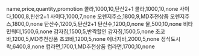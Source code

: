 name,price,quantity,promotion
콜라,1000,10,탄산2+1
콜라,1000,10,none
사이다,1000,8,탄산2+1
사이다,1000,7,none
오렌지주스,1800,9,MD추천상품
오렌지주스,1800,0,none
탄산수,1200,5,탄산2+1
탄산수,1200,0,none
물,500,10,none
비타민워터,1500,6,none
감자칩,1500,5,반짝할인
감자칩,1500,5,none
초코바,1200,5,MD추천상품
초코바,1200,5,none
에너지바,2000,5,none
정식도시락,6400,8,none
컵라면,1700,1,MD추천상품
컵라면,1700,10,none
